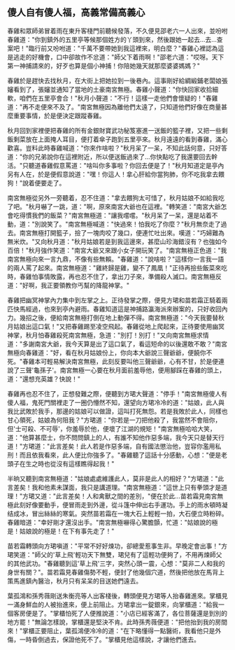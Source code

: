 傻人自有傻人福，高義常備高義心
------------------------------

春雞和眾師弟冒着雨在東升客棧門前聽候發落，不久便見邵老六一人出來，並吩咐春雞道："你到鎮外的五里亭等候那個姓方的丫頭到來，然後跟她一起去...去...查案吧！"臨行前又吩咐道："千萬不要帶她到我這裡來，明白麼？"春雞心裡認為這是逃走的好機會，口中卻故作不忿道："師父下着雨啊！"邵老六道："哎呀。天下第一神捕請來的，好歹也算是個小神捕！你陪她幾天就那麼婆婆媽媽？"

春雞於是趕快去找秋月，在大街上把她拉到一後巷內。這事剛好給綢緞鋪老闆娘張嬸看到了，張嬸並通知了當地的土豪南宮無極。春雞小聲道："你快回家收拾細軟，咱們在五里亭會合！"秋月小聲道："不行！這樣一走他們會懷疑的！"春雞道："再不走便來不及了。"南宮無極因為離他們太遠了，只知道他們好像在商量甚麼重要事情，於是便決定跟蹤春雞。

秋月回到家裡便把春雞的所有金銀財寶武功秘笈塞進一送飯的籃子裡，又把一些剩飯剩菜放在上面掩人耳目，便打着傘子跑到五里亭來。秋月遠遠的看到春雞，滿心歡喜。豈料此時春雞喊道："你來作啥啦？"秋月呆了一呆，不知此話何意，只好答道："你的兄弟說你在這裡附近，所以便送飯過來了...你快點吃了我還要回去幹活。"只聽道春雞假意罵道："啥叫你多事啦？你回去便是了！"秋月知道定是亭內另有人在，於是便假意說道："嘿！你這人！拿心肝給你當狗肺，你不吃我拿去餵狗！"說着便要走了。

南宮無極從另外一旁聽着，忍不住道："拿去餵狗太可惜了，秋月姑娘不如給我吃了吧。"秋月嚇了一跳，道："啊，原來南宮大爺也在這裡。"轉笑道："南宮大爺怎會吃得慣我們的飯菜？"南宮無極道："讓我嚐嚐。"秋月呆了一呆，還是站着不動，道："別說笑了。"南宮無極喊道："快過來！怕我吃了你麼？"秋月無奈走了過去。南宮無極打開籃子，撿了一塊肉咬了幾口，便連忙吐出來。嘆道："巧婦難為無米炊。"又向秋月道："秋月姑娘若是到我這邊來，甚麼山珍海錯沒有？也強如今百倍！"秋月強作笑道："南宮大爺又來跟小女子開玩笑了。"南宮無極正色道："我南宮無極向來一言九鼎，不像有些無賴。"春雞道："說啥啦？"這樣你一言我一語的兩人罵了起來。南宮無極道："雞終歸是雞，變不了鳳凰！"正待再撿些飯菜來吃時，春雞怕事情敗露，再也忍不住了，拿出刀子來，準備殺人滅口。南宮無極反道："好啊，我正要領教你丐幫的降龍神掌。"

春雞把幽冥神掌內力集中到左掌之上。正待發掌之際，便見方珺和苗若霜正騎着兩匹快馬經過，也來到亭內避雨。春雞知道這是神捕路瀛海派來辦案的，只好收回內力。幾招之後，便給南宮無極打倒在地上動彈不得。南宮無極道："今天我要替秋月姑娘出這口氣！"又把春雞踢至凌空飛起。春雞從地上爬起來，正待要使用幽冥神掌，秋月怕春雞殺死南宮無極，急道："別打！別打！"又向南宮無極求情道："多謝南宮大爺，我今天算是出了這口氣了，看這短命的以後還敢不敢？"南宮無極向春雞道："好，看在秋月姑娘份上，你向本大爺說三聲爺爺，便饒你不死。"春雞本可輕易解決南宮無極，此刻反要叫他三聲爺爺，心有不甘，於是便連說了三聲'龜孫子'。南宮無極一心要在秋月面前羞辱他，便用腳踩在春雞的頭上，道："還想充英雄？快說！"

春雞再也忍不住了，正想發難之際，便聽到方珺大聲道："停手！"南宮無極傻人有傻人福，鬼死門關裡走了一圈仍懵然不知，還望向方珺冷冷的道："姑娘，此人與我比武敗於我手，那邊的姑娘可以做證，這叫打死無怨。若是我敗於此人，同樣也甘心領死，姑娘為何阻我？"方珺道："你若是一刀把他殺了，我當然不會阻你，但'士可殺、不可辱'，你羞辱於他，便壞了江湖的規矩！"南宮無極哈哈大笑，道："他算甚麼士，你不問問鎮上的人，有誰不知他作惡多端，我今天只是替天行道！"方珺道："此言差矣！此人若是作惡多端，自有國法懲治他，豈容你濫用私刑！而且依我看來，此人便比你強多了。"春雞聽了這話十分感動，心想："便是老頭子在生之時也從沒有這樣瞧得起我！"

半晌又聽到南宮無極道："姑娘處處維護此人，莫非是此人的相好？"方珺道："此言差矣！我和他素未謀面，我只是講道理。"南宮無極道："這世上只有拳頭才是道理！"方珺又道："此言差矣！人和禽獸之間的差別，"便在於此...苗若霜見南宮無極此刻好像要動手，便冒雨走到外邊，從斗篷中伸出右手運功。手上的雨水頓時凝结成冰，冒出絲絲的寒氣。突然苗若霜在一塊大石上輕輕一拍，大石便立時粉碎。春雞暗道："幸好剛才還沒出手。"南宮無極嚇得心驚膽顫，忙道："姑娘說的極是！姑娘說的極是！在下有事先走了！"

苗若霜轉頭向方珺嗔道："平常不好好煉功，卻總愛惹事生非。早晚定會出事！"方珺笑道："師父的'草上飛'輕功天下無雙，珺兒有了這輕功便夠了，不用再煉師父的其他武功。"春雞聽到這'草上飛'三字，突然心頭一震，心想："莫非二人和我的身世有關？"。苗若霜見春雞傷勢不輕，便封了他幾個穴道，然後把他放在馬背上策馬進鎮內醫治，秋月只有呆呆的目送她們遠去。

葉孤鴻和孫秀薇剛送朱衡亮等人出客棧後，轉頭便見方珺等人抬春雞進來。掌櫃見一滿身鮮血的人被抬進來，便上前阻止。方珺拿出一錠銀來，向掌櫃道："給我一個客房便是了。"掌櫃怕死了人便推說道："小店已經客滿了，各位菩薩還是到別的地方罷！"無論怎樣說，掌櫃還是堅決不肯。此時孫秀薇便道："把他抬到我的房間來！"掌櫃正要阻止，葉孤鴻便冷冷的道："在下略懂得一點醫術，我看他只是外傷，一時昏倒過去，保證他死不了。"掌櫃見他這樣說，才讓他們進去。
